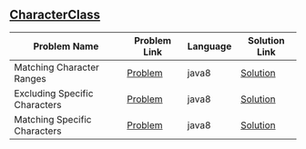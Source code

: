 ## [CharacterClass](https://www.hackerrank.com/domains/regex/re-character-class)

|Problem Name|Problem Link|Language|Solution Link|
---|---|---|---
|Matching Character Ranges|[Problem](https://www.hackerrank.com/challenges/matching-range-of-characters/problem)|java8|[Solution](./MatchingCharacterRanges.java)|
|Excluding Specific Characters|[Problem](https://www.hackerrank.com/challenges/excluding-specific-characters/problem)|java8|[Solution](./ExcludingSpecificCharacters.java)|
|Matching Specific Characters|[Problem](https://www.hackerrank.com/challenges/matching-specific-characters/problem)|java8|[Solution](./MatchingSpecificCharacters.java)|
